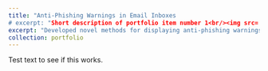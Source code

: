 ```yaml
---
title: "Anti-Phishing Warnings in Email Inboxes
# excerpt: "Short description of portfolio item number 1<br/><img src='/images/500x300.png'>"
excerpt: "Developed novel methods for displaying anti-phishing warnings in email inboxes and tested their effectiveness in a web-based experiment."
collection: portfolio
---
```


Test text to see if this works.
